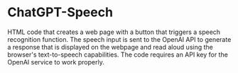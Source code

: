 # ChatGPT-Speech
HTML code that creates a web page with a button that triggers a speech recognition function. The speech input is sent to the OpenAI API to generate a response that is displayed on the webpage and read aloud using the browser's text-to-speech capabilities. The code requires an API key for the OpenAI service to work properly.

